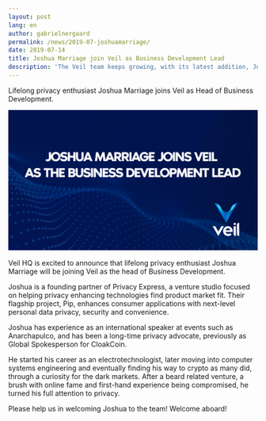 ```yaml
---
layout: post
lang: en
author: gabrielnergaard
permalink: /news/2019-07-joshuamarriage/
date: 2019-07-14
title: Joshua Marriage join Veil as Business Development Lead
description: 'The Veil team keeps growing, with its latest addition, Joshua Marriage.'
---
```


Lifelong privacy enthusiast Joshua Marriage joins Veil as Head of Business Development.

![](/uploads/blog/2019-07-14-joshua.png)

Veil HQ is excited to announce that lifelong privacy enthusiast Joshua Marriage will be joining Veil as the head of Business Development. 

Joshua is a founding partner of Privacy Express, a venture studio focused on helping privacy enhancing technologies find product market fit. Their flagship project, Pip, enhances consumer applications with next-level personal data privacy, security and convenience.

Joshua has experience as an international speaker at events such as Anarchapulco, and has been a long-time privacy advocate, previously as Global Spokesperson for CloakCoin.

He started his career as an electrotechnologist, later moving into computer systems engineering and eventually finding his way to crypto as many did, through a curiosity for the dark markets. After a beard related venture, a brush with online fame and first-hand experience being compromised, he turned his full attention to privacy.

Please help us in welcoming Joshua to the team! Welcome aboard! 

